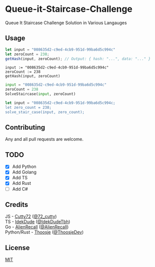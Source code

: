 # Queue-it-Staircase-Challenge

Queue It Staircase Challenge Solution in Various Langauges

## Usage

```javascript
let input = "008635d2-c9ed-4cb9-951d-99ba6d5c994c"
let zeroCount = 238;
getHash(input, zeroCount); // Output: { hash: "...", data: "..." }
```

```golang
input := "008635d2-c9ed-4cb9-951d-99ba6d5c994c"
zeroCount := 238
getHash(input, zeroCount)
```

```python
input = "008635d2-c9ed-4cb9-951d-99ba6d5c994c"
zeroCount = 238
SolveStaircase(input, zeroCount)
```

```rs
let input = "008635d2-c9ed-4cb9-951d-99ba6d5c994c;
let zero_count = 238;
solve_stair_case(input, zero_count);
```

## Contributing

Any and all pull requests are welcome. 

## TODO
- [X] Add Python
- [X] Add Golang
- [X] Add TS
- [X] Add Rust
- [ ] Add C#

## Credits
JS - [Cutty72](https://github.com/Cutty72) ([@72_cutty](https://twitter.com/72_cutty))
<br>
TS - [IdekDude](https://github.com/IdekDude) ([@IdekDudeTbh](https://twitter.com/IdekDudeTbh))
<br>
Go - [AlienRecall](https://github.com/AlienRecall) ([@AlienRecall](https://twitter.com/AlienRecall))
<br>
Python/Rust - [Thoosje](https://github.com/Thoosje) ([@ThoosjeDev](https://twitter.com/ThoosjeDev))

## License

[MIT](https://choosealicense.com/licenses/mit/)
